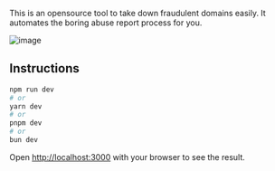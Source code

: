 This is an opensource tool to take down fraudulent domains easily. It automates the boring abuse report process for you.

![image](https://github.com/user-attachments/assets/5d286592-b9c5-41a6-8651-72166bed782d)

## Instructions

```bash
npm run dev
# or
yarn dev
# or
pnpm dev
# or
bun dev
```

Open [http://localhost:3000](http://localhost:3000) with your browser to see the result.

